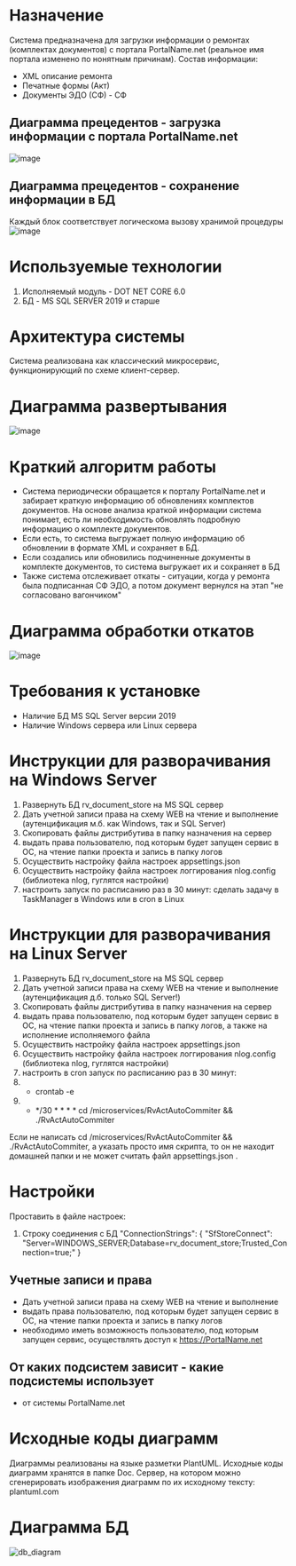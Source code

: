 # Назначение
Система предназначена для загрузки информации о ремонтах (комплектах документов) с портала PortalName.net (реальное имя портала изменено по нонятным причинам).
Состав информации:
* XML описание ремонта
* Печатные формы (Акт)
* Документы ЭДО (СФ) - CФ

## Диаграмма прецедентов - загрузка информации с портала PortalName.net
![image](https://github.com/sansansan74/RvSfDownloadCore/assets/169544677/72b7bc0f-b2d1-44db-a43c-703c866c2f6f)
## Диаграмма прецедентов - сохранение информации в БД
Каждый блок соответствует логическома вызову хранимой процедуры
![image](https://github.com/sansansan74/RvSfDownloadCore/assets/169544677/c3d1a837-615e-46d6-937c-4d9a94c556a6)

# Используемые технологии
1. Исполняемый модуль - DOT NET CORE 6.0
2. БД - MS SQL SERVER 2019 и старше

# Архитектура системы
Система реализована как классический микросервис, функционирующий по схеме клиент-сервер.

# Диаграмма развертывания
![image](https://github.com/sansansan74/RvSfDownloadCore/assets/169544677/b2070da9-515d-4fc3-99af-2dce3000810b)


# Краткий алгоритм работы
* Система периодически обращается к порталу PortalName.net и забирает краткую информацию об обновлениях комплектов документов. На основе анализа краткой  информации система понимает, есть ли необходимость обновлять подробную информацию о комплекте документов.
* Если есть, то система выгружает полную информацию об обновлении в формате XML и сохраняет в БД.
* Если создались или обновились подчиненные документы в комплекте документов, то система выгружает их и сохраняет в БД
* Также система отслеживает откаты - ситуации, когда у ремонта была подписанная СФ ЭДО, а потом документ вернулся на этап "не согласовано вагончиком"

# Диаграмма обработки откатов
![image](https://github.com/sansansan74/RvSfDownloadCore/assets/169544677/a2cfbe17-746f-48d1-9014-b33b214a1feb)

# Требования к установке
* Наличие БД MS SQL Server версии 2019
* Наличие Windows сервера или Linux сервера

# Инструкции для разворачивания на Windows Server
1. Развернуть БД rv_document_store на MS SQL сервер
1. Дать учетной записи права на схему WEB на чтение и выполнение (аутенцификация м.б. как Windows, так и SQL Server)
1. Скопировать файлы дистрибутива в папку назначения на сервер
2. выдать права пользователю, под которым будет запущен сервис в ОС, на чтение папки проекта и запись в папку логов
3. Осуществить настройку файла настроек appsettings.json
4. Осуществить настройку файла настроек логгирования nlog.config (библиотека nlog, гуглятся настройки)
5. настроить запуск по расписанию раз в 30 минут: сделать задачу в TaskManager в Windows или в cron в Linux

# Инструкции для разворачивания на Linux Server
1. Развернуть БД rv_document_store на MS SQL сервер
1. Дать учетной записи права на схему WEB на чтение и выполнение (аутенцификация д.б. только SQL Server!)
1. Скопировать файлы дистрибутива в папку назначения на сервер
2. выдать права пользователю, под которым будет запущен сервис в ОС, на чтение папки проекта и запись в папку логов, а также на исполнение исполняемого файла
3. Осуществить настройку файла настроек appsettings.json
4. Осуществить настройку файла настроек логгирования nlog.config (библиотека nlog, гуглятся настройки)
5. настроить в cron запуск по расписанию раз в 30 минут:
6. - crontab -e
7. - */30 * * * * cd /microservices/RvActAutoCommiter && ./RvActAutoCommiter

Если не написать cd /microservices/RvActAutoCommiter && ./RvActAutoCommiter, а указать просто имя скрипта, то он не находит домашней папки и не может считать файл appsettings.json .

# Настройки
Проставить в файле настроек:
1. Строку соединения с БД
  "ConnectionStrings": {
    "SfStoreConnect": "Server=WINDOWS_SERVER;Database=rv_document_store;Trusted_Connection=true;"
    }
  
## Учетные записи и права

* Дать учетной записи права на схему WEB на чтение и выполнение
* выдать права пользователю, под которым будет запущен сервис в ОС, на чтение папки проекта и запись в папку логов
* необходимо иметь возможность пользователю, под которым запущен сервис, осуществлять доступ к https://PortalName.net

## От каких подсистем зависит - какие подсистемы использует
* от системы PortalName.net

# Исходные коды диаграмм
Диаграммы реализованы на языке разметки PlantUML. Исходные коды диаграмм хранятся в папке Doc. Сервер, на котором можно сгенерировать изображения диаграмм по их исходному тексту: plantuml.com

# Диаграмма БД
![db_diagram](https://github.com/sansansan74/RvSfDownloadCore/assets/169544677/267a576c-f611-40de-b1b3-0002b0b4041c)


